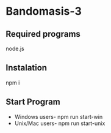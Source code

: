 # Bandomasis-3

## Required programs
node.js

## Instalation
npm i

## Start Program
* Windows users- npm run start-win
* Unix/Mac users- npm run start-unix
